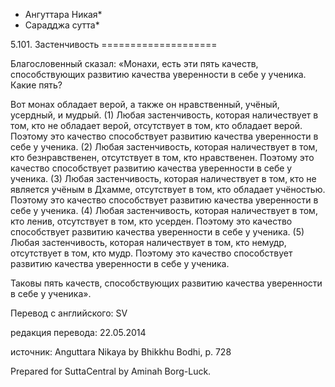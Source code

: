 * Ангуттара Никая*
* Сарадджа сутта*

5\.101\. Застенчивость
\=\=\=\=\=\=\=\=\=\=\=\=\=\=\=\=\=\=\=\=

Благословенный сказал: «Монахи, есть эти пять качеств, способствующих развитию качества уверенности в себе у ученика\. Какие пять?

Вот монах обладает верой, а также он нравственный, учёный, усердный, и мудрый\. \(1\) Любая застенчивость, которая наличествует в том, кто не обладает верой, отсутствует в том, кто обладает верой\. Поэтому это качество способствует развитию качества уверенности в себе у ученика\. \(2\) Любая застенчивость, которая наличествует в том, кто безнравственен, отсутствует в том, кто нравственен\. Поэтому это качество способствует развитию качества уверенности в себе у ученика\. \(3\) Любая застенчивость, которая наличествует в том, кто не является учёным в Дхамме, отсутствует в том, кто обладает учёностью\. Поэтому это качество способствует развитию качества уверенности в себе у ученика\. \(4\) Любая застенчивость, которая наличествует в том, кто ленив, отсутствует в том, кто усерден\. Поэтому это качество способствует развитию качества уверенности в себе у ученика\. \(5\) Любая застенчивость, которая наличествует в том, кто немудр, отсутствует в том, кто мудр\. Поэтому это качество способствует развитию качества уверенности в себе у ученика\.

Таковы пять качеств, способствующих развитию качества уверенности в себе у ученика»\.

Перевод с английского: SV

редакция перевода: 22\.05\.2014

источник: Anguttara Nikaya by Bhikkhu Bodhi, p\. 728

Prepared for SuttaCentral by Aminah Borg\-Luck\.